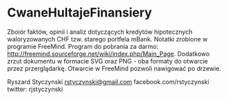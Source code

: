 # CwaneHultajeFinansiery

Zboiór faktów, opinii i analiz dotyczących kredytów hipotecznych waloryzowanych CHF tzw. starego portfela mBank. Notatki zrobione w programie FreeMind. Program do pobrania za darmo: http://freemind.sourceforge.net/wiki/index.php/Main_Page. Dodatkowo zrzut dokumentu w formacie SVG oraz PNG - oba formaty do otwarcie przez przerglądarkę. Otwarcie w FreeMind pozwoli nawigować po drzewie.


Ryszard Styczynski
rstyczynski@gmail.com
facebook.com/rstyczynski
twitter: rjstyczynski

